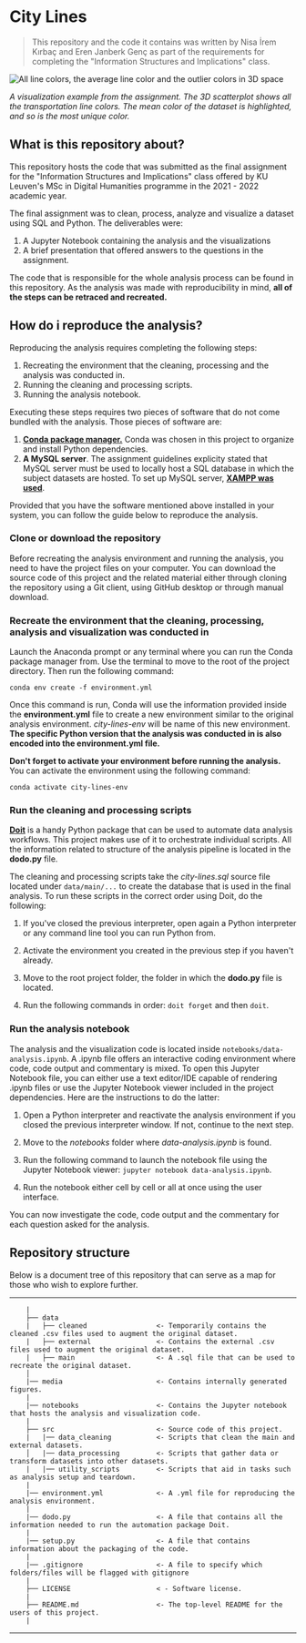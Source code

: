 
# City Lines

> This repository and the code it contains was written by Nisa İrem Kırbaç and Eren Janberk Genç as part of the requirements for completing the "Information Structures and Implications" class.

![All line colors, the average line color and the outlier colors in 3D space](media/8_question-eight_4.gif "Colors in 3D space.")

*A visualization example from the assignment. The 3D scatterplot shows all the transportation line colors. The mean color of the dataset is highlighted, and so is the most unique color.*

## What is this repository about?

This repository hosts the code that was submitted as the final assignment for the "Information Structures and Implications" class offered by KU Leuven's MSc in Digital Humanities programme in the 2021 - 2022 academic year.

The final assignment was to clean, process, analyze and visualize a dataset using SQL and Python. The deliverables were:

1. A Jupyter Notebook containing the analysis and the visualizations
2. A brief presentation that offered answers to the questions in the assignment.

The code that is responsible for the whole analysis process can be found in this repository. As the analysis was made with reproducibility in mind, **all of the steps can be retraced and recreated.**

## How do i reproduce the analysis?

Reproducing the analysis requires completing the following steps:

1. Recreating the environment that the cleaning, processing and the analysis was conducted in.
2. Running the cleaning and processing scripts.
3. Running the analysis notebook.

Executing these steps requires two pieces of software that do not come bundled with the analysis. Those pieces of software are:

1. [**Conda package manager.**](https://docs.conda.io/projects/conda/en/latest/) Conda was chosen in this project to organize and install Python dependencies.
2. **A MySQL server**. The assignment guidelines explicity stated that MySQL server must be used to locally host a SQL database in which the subject datasets are hosted. To set up MySQL server, [**XAMPP was used**](https://www.apachefriends.org/download.html).

Provided that you have the software mentioned above installed in your system, you can follow the guide below to reproduce the analysis.

### Clone or download the repository

Before recreating the analysis environment and running the analysis, you need to have the project files on your computer. You can download the source code of this project and the related material either through cloning the repository using a Git client, using GitHub desktop or through manual download.

### Recreate the environment that the cleaning, processing, analysis and visualization was conducted in

Launch the Anaconda prompt or any terminal where you can run the Conda package manager from. Use the terminal to move to the root of the project directory. Then run the following command:

`conda env create -f environment.yml`

Once this command is run, Conda will use the information provided inside the **environment.yml** file to create a new environment similar to the original analysis environment. *city-lines-env* will be name of this new environment. **The specific Python version that the analysis was conducted in is also encoded into the environment.yml file.**

**Don't forget to activate your environment before running the analysis.** You can activate the environment using the following command:

`conda activate city-lines-env`

### Run the cleaning and processing scripts

[**Doit**](https://pydoit.org/) is a handy Python package that can be used to automate data analysis workflows. This project makes use of it to orchestrate individual scripts. All the information related to structure of the analysis pipeline is located in the **dodo.py** file.

The cleaning and processing scripts take the *city-lines.sql* source file located under `data/main/...` to create the database that is used in the final analysis. To run these scripts in the correct order using Doit, do the following:

1. If you've closed the previous interpreter, open again a Python interpreter or any command line tool you can run Python from.

2. Activate the environment you created in the previous step if you haven't already.

3. Move to the root project folder, the folder in which the **dodo.py** file is located.

4. Run the following commands in order: `doit forget` and then `doit`.

### Run the analysis notebook

The analysis and the visualization code is located inside `notebooks/data-analysis.ipynb`. A .ipynb file offers an interactive coding environment where code, code output and commentary is mixed. To open this Jupyter Notebook file, you can either use a text editor/IDE capable of rendering .ipynb files or use the Jupyter Notebook viewer included in the project dependencies. Here are the instructions to do the latter:

1. Open a Python interpreter and reactivate the analysis environment if you closed the previous interpreter window. If not, continue to the next step.

2. Move to the *notebooks* folder where *data-analysis.ipynb* is found.

3. Run the following command to launch the notebook file using the Jupyter Notebook viewer: `jupyter notebook data-analysis.ipynb`.

4. Run the notebook either cell by cell or all at once using the user interface.

You can now investigate the code, code output and the commentary for each question asked for the analysis.

## Repository structure

Below is a document tree of this repository that can serve as a map for those who wish to explore further.

--------

```
    |
    ├── data
    |   ├── cleaned                 <- Temporarily contains the cleaned .csv files used to augment the original dataset.
    |   ├── external                <- Contains the external .csv files used to augment the original dataset.
    |   ├── main                    <- A .sql file that can be used to recreate the original dataset.
    │
    |── media                       <- Contains internally generated figures.
    |
    |── notebooks                   <- Contains the Jupyter notebook that hosts the analysis and visualization code.
    |
    ├── src                         <- Source code of this project.
    |   |── data_cleaning           <- Scripts that clean the main and external datasets.         
    │   |── data_processing         <- Scripts that gather data or transform datasets into other datasets.
    |   |── utility_scripts         <- Scripts that aid in tasks such as analysis setup and teardown.
    |      
    |── environment.yml             <- A .yml file for reproducing the analysis environment.
    |
    |── dodo.py                     <- A file that contains all the information needed to run the automation package Doit.
    |
    |── setup.py                    <- A file that contains information about the packaging of the code.
    |
    |── .gitignore                  <- A file to specify which folders/files will be flagged with gitignore
    |
    ├── LICENSE                     < - Software license.
    |
    ├── README.md                   <- The top-level README for the users of this project.
    |
```

--------
